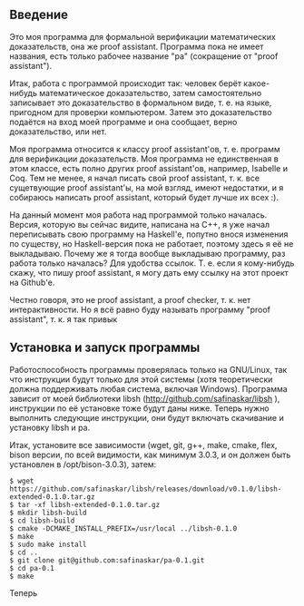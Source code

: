 Введение
--------
Это моя программа для формальной верификации математических доказательств, она же proof assistant. Программа пока не имеет названия, есть только рабочее название "pa" (сокращение от "proof assistant").

Итак, работа с программой происходит так: человек берёт какое-нибудь математическое доказательство, затем самостоятельно записывает это доказательство в формальном виде, т. е. на языке, пригодном для проверки компьютером. Затем это доказательство подаётся на вход моей программе и она сообщает, верно доказательство, или нет.

Моя программа относится к классу proof assistant'ов, т. е. программ для верификации доказательств. Моя программа не единственная в этом классе, есть полно других proof assistant'ов, например, Isabelle и Coq. Тем не менее, я начал писать свой proof assistant, т. к. все сущетвующие proof assistant'ы, на мой взгляд, имеют недостатки, и я собираюсь написать proof assistant, который будет лучше их всех :).

На данный момент моя работа над программой только началась. Версия, которую вы сейчас видите, написана на C++, я уже начал переписывать свою программу на Haskell'е, попутно внося изменения по существу, но Haskell-версия пока не работает, поэтому здесь я её не выкладываю. Почему же я тогда вообще выкладываю программу, раз работа только началась? Для удобства ссылок. Т. е. если я кому-нибудь скажу, что пишу proof assistant, я могу дать ему ссылку на этот проект на Github'е.

Честно говоря, это не proof assistant, а proof checker, т. к. нет интерактивности. Но я всё равно буду называть программу "proof assistant", т. к. я так привык

Установка и запуск программы
----------------------------
Работоспособность программы проверялась только на GNU/Linux, так что инструкции будут только для этой системы (хотя теоретически должна поддерживать любая система, включая Windows). Программа зависит от моей библиотеки libsh (http://github.com/safinaskar/libsh ), инструкции по её установке тоже будут даны ниже. Теперь нужно выполнить следующие инструкции, они будут включать скачивание и установку libsh и pa.

Итак, установите все зависимости (wget, git, g++, make, cmake, flex, bison версии, по всей видимости, как минимум 3.0.3, и он должен быть установлен в /opt/bison-3.0.3), затем:
```shell
$ wget https://github.com/safinaskar/libsh/releases/download/v0.1.0/libsh-extended-0.1.0.tar.gz
$ tar -xf libsh-extended-0.1.0.tar.gz
$ mkdir libsh-build
$ cd libsh-build
$ cmake -DCMAKE_INSTALL_PREFIX=/usr/local ../libsh-0.1.0
$ make
$ sudo make install
$ cd ..
$ git clone git@github.com:safinaskar/pa-0.1.git
$ cd pa-0.1
$ make
```
Теперь


